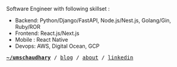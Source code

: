 Software Engineer with following skillset : 
- Backend: Python/Django/FastAPI, Node.js/Nest.js, Golang/Gin, Ruby/ROR
- Frontend: React.js/Next.js
- Mobile : React Native
- Devops: AWS, Digital Ocean, GCP

<pre>
<strong><a target="_blank" href="https://uchaudhary.com.np">~/umschaudhary</a></strong> / <a target="_blank" href="https://uchaudhary.com.np/blog">blog</a> / <a target="_blank" href="https://uchaudhary.com.np/about">about</a> / <a target="_blank" href="https://linkedin.com/in/umschaudhary">linkedin</a></pre>
